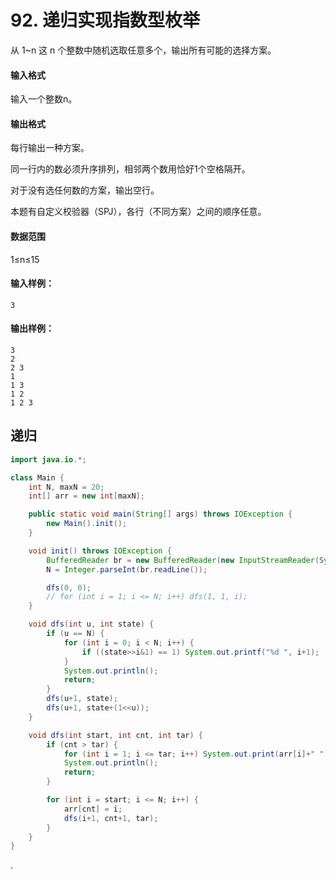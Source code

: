 # 92. 递归实现指数型枚举


从 1~n 这 n 个整数中随机选取任意多个，输出所有可能的选择方案。

#### 输入格式

输入一个整数n。

#### 输出格式

每行输出一种方案。

同一行内的数必须升序排列，相邻两个数用恰好1个空格隔开。

对于没有选任何数的方案，输出空行。

本题有自定义校验器（SPJ），各行（不同方案）之间的顺序任意。

#### 数据范围

1≤n≤15

#### 输入样例：

```
3
```

#### 输出样例：

```
3
2
2 3
1
1 3
1 2
1 2 3
```

## 递归
```java
import java.io.*;

class Main {
    int N, maxN = 20;
    int[] arr = new int[maxN];

    public static void main(String[] args) throws IOException {
        new Main().init();
    }

    void init() throws IOException {
        BufferedReader br = new BufferedReader(new InputStreamReader(System.in));
        N = Integer.parseInt(br.readLine());

        dfs(0, 0);
        // for (int i = 1; i <= N; i++) dfs(1, 1, i);
    }

    void dfs(int u, int state) {
        if (u == N) {
            for (int i = 0; i < N; i++) {
                if ((state>>i&1) == 1) System.out.printf("%d ", i+1);
            }
            System.out.println();
            return;
        }
        dfs(u+1, state);
        dfs(u+1, state+(1<<u));
    }

    void dfs(int start, int cnt, int tar) {
        if (cnt > tar) {
            for (int i = 1; i <= tar; i++) System.out.print(arr[i]+" ");
            System.out.println();
            return;
        }

        for (int i = start; i <= N; i++) {
            arr[cnt] = i;
            dfs(i+1, cnt+1, tar);
        }
    }
}
```

.